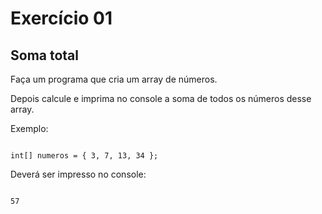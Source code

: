 # Exercício 01

## Soma total

Faça um programa que cria um array de números.

Depois calcule e imprima no console a soma de todos os números desse array.

Exemplo:

```c#=

int[] numeros = { 3, 7, 13, 34 };

```

Deverá ser impresso no console: 

```

57

```
